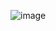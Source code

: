 
![image](https://user-images.githubusercontent.com/89004554/147268729-adbf4768-2bb1-4cb1-8cd4-8935c88269d3.png)
